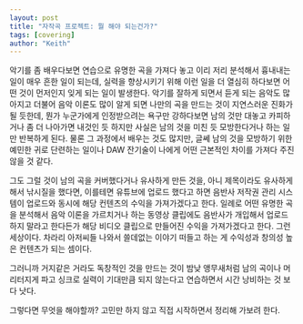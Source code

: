 ```yaml
---
layout: post
title: "자작곡 프로젝트: 뭘 해야 되는건가?"
tags: [covering]
author: "Keith"
---
```


악기를 좀 배우다보면 연습으로 유명한 곡을 가져다 놓고 이리 저리 분석해서 흉내내는 일이 매우 흔한 일이 되는데, 실력을 향상시키기 위해 이런 일을 더 열심히 하다보면 어떤 것이 먼저인지 잊게 되는 일이 발생한다. 악기를 잘하게 되면서 듣게 되는 음악도 많아지고 더불어 음악 이론도 많이 알게 되면 나만의 곡을 만드는 것이 지연스러운 진화가 될 듯한데, 뭔가 누군가에게 인정받으려는 욕구만 강하다보면 남의 것만 대놓고 카피하거나 좀 더 나아가면 내것인 듯 하지만 사실은 남의 것을 미친 듯 모방한다거나 하는 일만 반복하게 된다. 물론 그 과정에서 배우는 것도 많지만, 글쎄 남의 것을 모방하기 위한 예민한 귀로 단련하는 일이나 DAW 잔기술이 나에게 어떤 근본적인 차이를 가져다 주진 않을 것 같다. 

그도 그럴 것이 남의 곡을 커버했다거나 유사하게 만든 것을, 아니 제목이라도 유사하게 해서 낚시질을 했다면, 이를테면 유튜브에 업로드 했다고 하면 음반사 저작권 관리 시스템이 업로드와 동시에 해당 컨텐츠의 수익을 가져가겠다고 한다. 일례로 어떤 유명한 곡을 분석해서 음악 이론을 가르치거나 하는 동영상 클립에도 음반사가 개입해서 업로드 하지 말라고 한다든가 해당 비디오 클립으로 만들어진 수익을 가져가겠다고 한다. 그런 세상이다. 차라리 아저씨들 나와서 쓸데없는 이야기 떠들고 하는 게 수익성과 창의성 높은 컨텐츠가 되는 셈이다. 

그러니까 거지같은 거라도 독창적인 것을 만드는 것이 밤낮 앵무새처럼 남의 곡이나 머리터지게 파고 싱크로 실력이 기대만큼 되지 않는다고 연습하면서 시간 낭비하는 것 보다 낫다. 

그렇다면 무엇을 해야할까? 고민만 하지 않고 직접 시작하면서 정리해 가보려 한다. 